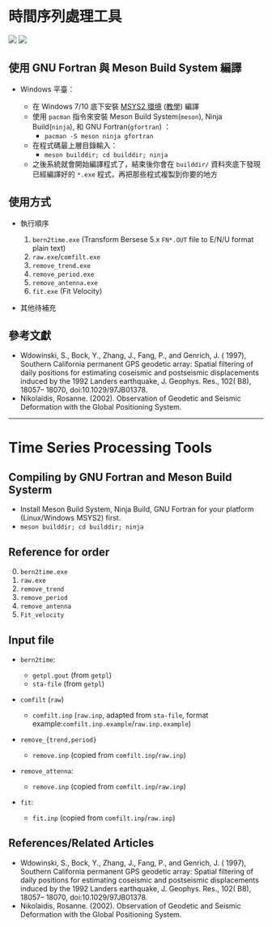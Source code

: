 # 時間序列處理工具

![](https://travis-ci.org/sean0921/timeseries_process.svg?branch=master)
![](https://i.imgur.com/gwfKEH5.png)

## 使用 GNU Fortran 與 Meson Build System 編譯

* Windows 平臺：

    - 在 Windows 7/10 底下安裝 [MSYS2 環境](https://www.msys2.org/) ([教學](https://magiclen.org/msys2/)) 編譯
    - 使用 `pacman` 指令來安裝 Meson Build System(`meson`), Ninja Build(`ninja`), 和 GNU Fortran(`gfortran`) ：
        + `pacman -S meson ninja gfortran`
    - 在程式碼最上層目錄輸入：
        + `meson builddir; cd builddir; ninja`
    - 之後系統就會開始編譯程式了，結束後你會在 `builddir/` 資料夾底下發現已經編譯好的 `*.exe` 程式，再把那些程式複製到你要的地方

## 使用方式

* 執行順序
  1. `bern2time.exe` (Transform Bersese 5.x `FN*.OUT` file to E/N/U format plain text)
  2. `raw.exe`/`comfilt.exe`
  3. `remove_trend.exe`
  4. `remove_period.exe`
  5. `remove_antenna.exe`
  6. `fit.exe` (Fit Velocity)

* 其他待補充

## 參考文獻

* Wdowinski, S., Bock, Y., Zhang, J., Fang, P., and Genrich, J. ( 1997), Southern California permanent GPS geodetic array: Spatial filtering of daily positions for estimating coseismic and postseismic displacements induced by the 1992 Landers earthquake, J. Geophys. Res., 102( B8), 18057– 18070, doi:10.1029/97JB01378.
* Nikolaidis, Rosanne. (2002). Observation of Geodetic and Seismic Deformation with the Global Positioning System.

---

# Time Series Processing Tools

## Compiling by GNU Fortran and Meson Build Systerm

* Install Meson Build System, Ninja Build, GNU Fortran  for your platform (Linux/Windows MSYS2)  first.
* `meson builddir; cd builddir; ninja`

## Reference for order

0. `bern2time.exe`
1. `raw.exe`
2. `remove_trend`
3. `remove_period`
4. `remove_antenna`
5. `Fit_velocity`

## Input file

* `bern2time`:
    - `getpl.gout` (from `getpl`)
    - `sta-file` (from `getpl`)

* `comfilt` (`raw`)
    - `comfilt.inp` (`raw.inp`, adapted from `sta-file`, format example:`comfilt.inp.example`/`raw.inp.example`)

* `remove_{trend,period}`
    - `remove.inp` (copied from `comfilt.inp`/`raw.inp`)

* `remove_attenna`:
    - `remove.inp` (copied from `comfilt.inp`/`raw.inp`)

* `fit`:
    - `fit.inp` (copied from `comfilt.inp`/`raw.inp`)

## References/Related Articles

* Wdowinski, S., Bock, Y., Zhang, J., Fang, P., and Genrich, J. ( 1997), Southern California permanent GPS geodetic array: Spatial filtering of daily positions for estimating coseismic and postseismic displacements induced by the 1992 Landers earthquake, J. Geophys. Res., 102( B8), 18057– 18070, doi:10.1029/97JB01378.
* Nikolaidis, Rosanne. (2002). Observation of Geodetic and Seismic Deformation with the Global Positioning System.

